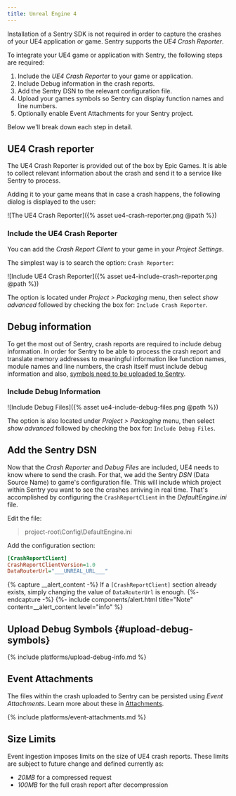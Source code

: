 ```yaml
---
title: Unreal Engine 4
---
```


Installation of a Sentry SDK is not required in order to capture the crashes of your
UE4 application or game. Sentry supports the *UE4 Crash Reporter*.

To integrate your UE4 game or application with Sentry, the following steps are required:

1. Include the *UE4 Crash Reporter* to your game or application.
2. Include Debug information in the crash reports.
3. Add the Sentry DSN to the relevant configuration file.
4. Upload your games symbols so Sentry can display function names and line numbers.
5. Optionally enable Event Attachments for your Sentry project.

Below we'll break down each step in detail.

## UE4 Crash reporter

The UE4 Crash Reporter is provided out of the box by Epic Games. It is able to collect relevant
information about the crash and send it to a service like Sentry to process.

Adding it to your game means that in case a crash happens, the following dialog is displayed
to the user:

![The UE4 Crash Reporter]({% asset ue4-crash-reporter.png @path %})

### Include the UE4 Crash Reporter

You can add the _Crash Report Client_ to your game in your *Project Settings*.

The simplest way is to search the option: `Crash Reporter`:

![Include UE4 Crash Reporter]({% asset ue4-include-crash-reporter.png @path %})

The option is located under *Project > Packaging* menu, then select *show advanced* followed by
checking the box for: `Include Crash Reporter`.

## Debug information

To get the most out of Sentry, crash reports are required to include debug information.
In order for Sentry to be able to process the crash report and translate
memory addresses to meaningful information like function names, module names
and line numbers, the crash itself must include debug information and also, [symbols need
to be uploaded to Sentry](#upload-debug-symbols).

### Include Debug Information

![Include Debug Files]({% asset ue4-include-debug-files.png @path %})

The option is also located under *Project > Packaging* menu, then select *show advanced* followed by
checking the box for: `Include Debug Files`.

## Add the Sentry DSN

Now that the *Crash Reporter* and *Debug Files* are included, UE4 needs to know where to send the
crash. For that, we add the Sentry *DSN* (Data Source Name) to game's configuration file. This will
include which project within Sentry you want to see the crashes arriving in real time.
That's accomplished by configuring the `CrashReportClient` in the *DefaultEngine.ini* file.

Edit the file:
> project-root\Config\DefaultEngine.ini

Add the configuration section:

```ini
[CrashReportClient]
CrashReportClientVersion=1.0
DataRouterUrl="___UNREAL_URL___"
```

{% capture __alert_content -%}
If a `[CrashReportClient]` section already exists, simply changing the value of `DataRouterUrl`
 is enough.
{%- endcapture -%}
{%- include components/alert.html
    title="Note"
    content=__alert_content
    level="info"
%}

## Upload Debug Symbols {#upload-debug-symbols}

{% include platforms/upload-debug-info.md %}

## Event Attachments

The files within the crash uploaded to Sentry can be persisted using *Event Attachments*. Learn more about these in [Attachments](/enriching-error-data/attachments/).

{% include platforms/event-attachments.md %}

## Size Limits

Event ingestion imposes limits on the size of UE4 crash reports. These limits
are subject to future change and defined currently as:

- *20MB* for a compressed request
- *100MB* for the full crash report after decompression
